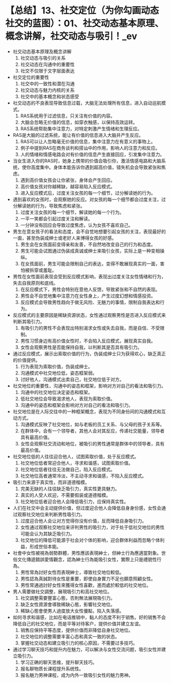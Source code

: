 # 【总结】13、社交定位（为你勾画动态社交的蓝图）：01、社交动态基本原理、概念讲解，社交动态与吸引！_ev

-   社交动态基本原理及概念讲解
    1.  社交动态与吸引的关系
    2.  社交动态在沟通中的重要性
    3.  社交不仅限于文字层面表达
-   社交定位的重要性
    1.  社交中的一致性和潜在沟通
    2.  社交动态与魅力内核的关系
    3.  社交中的基本概念和状态感受
-   社交动态的不良表现导致信息过载，大脑无法处理所有信息，进入自动巡航模式。
    1.  RAS系统用于过滤信息，只关注有价值的内容。
    2.  大脑会忽略无价值的信息，如穿衣触感，以保持高效运转。
    3.  RAS系统帮助集中注意力，对特定刺激产生情绪和生理反应。
-   RAS是大脑的过滤系统，能让有价值的信息进入大脑并产生反应。
    1.  RAS可以让人忽略毫无价值的信息，集中注意力在有意义的事物上。
    2.  例子中提到RAS在商务谈判和搭讪中的作用，影响人的注意力和反应。
    3.  人的情绪和情感电路会对有价值的信息产生直接回应，引发集中注意力。
-   当女生进入你的RAS时，她身上携带的价值会吸引你，激活情感电路和大脑系统，使你高度集中。身体本能告诉你遇到超高价值，错失机会会导致紧张和焦虑。
    1.  遇到高价值女孩会让你紧张，身体会产生回应。
    2.  高价值女孩对你越稀缺，越容易陷入反应模式。
    3.  进入反应模式后，过度关注女孩的每一个细节，过分解读她的行为。
-   遇到喜欢的女孩时，会观察她的反应。对女孩的每一个细节都会过度关注，过分解读她的行为，导致焦虑和紧张。
    1.  过度关注女孩的每一个细节，解读她的每一个行为。
    2.  一平一笑都会引起过度关注和解读。
    3.  一分钟没有回应会导致过度焦虑，认为女孩不喜欢自己。
-   男生在意女孩子的看法和态度，会不自觉地想要引起女孩的关注，表现最好的一面，甚至伪装成绅士或老好人来博得女孩的好感。
    1.  男生会在女孩面前变得亲和友善，不自然地改变自己的行为和态度。
    2.  男生可能会试图通过伪装成真诚或绅士来吸引女孩，实际上是一种变相操纵。
    3.  在女孩面前，男生可能会限制自己的表达，变得不敢展现真实的一面，害怕被拆穿或羞耻。
-   男性在女性面前表现会受到反应模式影响，表现出过度关注女性情绪和行为，失去自我原则和底线。
    1.  在反应模式下，男性会特别在意他人反馈，导致紧张和不自然的表现。
    2.  男性会不自觉地集中注意力在女性身上，产生过度幻想和情感投资。
    3.  反应模式会导致男性趋向于做无风险、无魅力的事情，限制自我表达和行为。
-   反应模式的主要原因是稀缺资源状态，女性通过观察男性是否进入反应模式来判断其吸引力。
    1.  有吸引力的男性不会表现出特别渴求女性或失去自我，而是自信、不受限制。
    2.  男性习惯身边有高价值女性时，不会陷入反应模式，展现真实自我。
    3.  女性会观察男性是否能保持自我，以判断其是否具有吸引力。
-   通过反应模式，展示出索取价值的行为，伪装成绅士只为获得欢心，缺乏真正的价值提供。
    1.  行为表现为索取价值，伪装成绅士。
    2.  沟通模式中社交地位低，姿态框架弱。
    3.  讨好他人，沟通模式出卖自己，社交地位低于对方。
-   社交地位的重要性，沟通中的姿态和框架，影响对方对自己的看法和吸引力。
    1.  沟通中的社交地位决定姿态和框架。
    2.  低社交地位会导致渴求他人，表现为索取价值。
    3.  沟通中的姿态和框架会影响对方对自己的看法和吸引力。
-   社交地位是在人际交往中的一种框架概念，表现为不同身份间的沟通模式和互动方式。
    1.  沟通模式反映了社交地位，如与老板的员工关系、与父母的孩子关系等。
    2.  在群体中，会有一个领导者，其他人会对其反应，传递社交能量，领导者具有最高价值。
    3.  女性会观察社交流动和地位，被吸引的男性通常是群体中的领导者，具有最高价值。
-   社交地位低的人往往迎合他人，试图索取价值，处于反应模式。
    1.  社交地位低者常迎合他人，寻求和谐感，试图索取价值。
    2.  社交地位低者往往无法做自己，陷入反应模式。
    3.  社交地位高者通常冷淡，不主动寻求和谐感，不陷入反应模式。
-   吸引力来源于真实性，而非道德楷模。
    1.  完美无缺的人往往缺乏吸引力，真实性更具魅力。
    2.  真实的人受人欢迎，不需要假装或道德楷模。
    3.  社交地位低者迎合他人会降低吸引力，应保持真实性。
-   人们在社交中会主动提供价值，但过度迎合他人会降低自身身份感，女性会通过观察社交地位来判断男性吸引力。
    1.  过度迎合他人会让对方觉得你没有价值，反而降低自身吸引力。
    2.  女性通过观察社交地位来评判男性的吸引力，对于处于低社交地位的男性可能会认为其缺乏吸引力。
    3.  社交地位的降低可能源于社会对个体的影响，迎合群体利益而忽略个体利益，形成世俗本能。
-   社會中女性被視為弱勢群體，男性應該表現紳士，但紳士行為應適當對象。世俗文化傳遞錯誤愛情觀念，認為紳士行為能吸引女性，實際上只是禮貌性行為。
    1.  男性常為討好女性而表現紳士，導致社交地位較低。
    2.  男性認為真誠對待女性是重要，即使自身實力不足也願意照顧女性。
    3.  男性常通過討好女性來獲得女性喜歡，進而處於較低的社交地位。
-   男人需要做社交調整，展現吸引力和高社交地位。
    1.  社交調整需要豐富心態，否則無法展現吸引力。
    2.  缺乏女性資源會導致稀缺心態，影響社交地位。
    3.  稀缺心態會使男人過度放大女性優點，陷入失落感。
-   如何寻求和谐感，比如在电话推销中，黏人的态度不利于销售。好的销售不会降低自己的社交地位，而是平等对待客户，提供价值并建立友谊。
    1.  销售应保持平等态度，提供价值而非降低自身社交地位。
    2.  社交地位的调整需要丰富心态和真实一致的状态。
    3.  掌握社交动态和建立吸引力的核心原因，不需要过多技巧。
-   通过学习聊天技巧和提升内在魅力，可以解决与女性交流问题，吸引女性并建立吸引力。
    1.  学习正确的聊天思维，提升聊天技巧。
    2.  报名聊物质长课程提升系统性。
    3.  报名魅力男神课程，成为内外一致吸引女性的魅力男神。